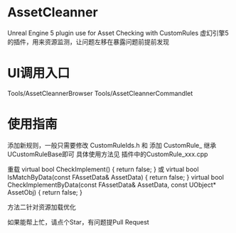 # AssetCleanner
Unreal Engine 5 plugin use for Asset Checking with CustomRules
虚幻引擎5的插件，用来资源监测，让问题左移在暴露问题前提前发现

# UI调用入口
Tools/AssetCleannerBrowser
Tools/AssetCleannerCommandlet

# 使用指南
添加新规则，一般只需要修改 CustomRuleIds.h 和 添加 CustomRule_ 继承UCustomRuleBase即可
具体使用方法见 插件中的CustomRule_xxx.cpp

重载
  virtual bool CheckImplement() { return false; }
或
	virtual bool IsMatchByData(const FAssetData& AssetData) { return false; }
	virtual bool CheckImplementByData(const FAssetData& AssetData, const UObject* AssetObj) { return false; }

方法二针对资源加载优化

如果能帮上忙，请点个Star，有问题提Pull Request

